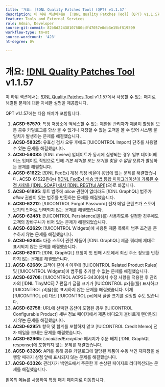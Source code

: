 ```yaml
---
title: '개요: [!DNL Quality Patches Tool] (QPT) v1.1.57'
description: 이 하위 섹션에서는  [!DNL Quality Patches Tool] (QPT) v1.1.57에서 사용할 수 있는 패치로 해결된 문제에 대한 자세한 설명을 제공합니다.
feature: Tools and External Services
role: Admin, Developer
source-git-commit: 82b8d22438107680cdf47057e0db3e15bf819599
workflow-type: tm+mt
source-wordcount: '428'
ht-degree: 0%

---
```


# 개요: [!DNL Quality Patches Tool](QPT) v1.1.57

이 하위 섹션에서는 [!DNL Quality Patches Tool](QPT) v1.1.57에서 사용할 수 있는 패치로 해결된 문제에 대한 자세한 설명을 제공합니다.

QPT v1.1.57에는 다음 패치가 포함됩니다.

1. **ACSD-57570**: 특정 저장소에 액세스할 수 있는 제한된 관리자가 제품이 할당된 모든 공유 카탈로그를 항상 볼 수 없거나 저장할 수 없는 고객을 볼 수 없어 시스템 불일치가 발생하는 문제를 해결했습니다.
1. **ACSD-58325**: 유효성 검사 오류 후에도 [!UICONTROL Import] 단추를 사용할 수 있는 문제를 해결했습니다.
1. **ACSD-59083**: [!DNL mview] 업데이트가 동시에 실행되는 경우 일부 데이터베이스 업데이트 작업으로 인해 _기본 테이블 또는 보기를 찾을 수 없음_ 오류가 발생하는 문제를 해결합니다.
1. **ACSD-61622**: [!DNL FedEx] 계정 특정 비율이 응답에 없는 문제를 해결했습니다. ACSD-61622은(는) [[!DNL FedEx] 배송 방법 통합 마이그레이션에 기록된 수정 사항을  [!DNL SOAP] 에서 [!DNL RESTful API]](https://experienceleague.adobe.com/en/docs/commerce-knowledge-base/kb/troubleshooting/known-issues-patches-attached/fedex-shipping-method-integration-migration-soap-restful-api)(으)로 바꿉니다.
1. **ACSD-61895**: 루트 범주에 *allow* 권한이 없더라도 [!DNL GraphQL] 범주가 *allow* 권한이 있는 범주를 반환하는 문제를 해결했습니다.
1. **ACSD-62212**: [!UICONTROL Forgot Password] 전자 메일 콘텐츠가 스토어 보기의 언어로 번역되지 않는 문제를 해결했습니다.
1. **ACSD-62481**: [!UICONTROL Persistence]을(를) 사용하도록 설정한 경우에도 고객의 장바구니가 비어 있는 문제가 해결되었습니다.
1. **ACSD-62629**: [!UICONTROL Widgets]에 사용된 제품 목록이 범주 조건을 준수하지 않는 문제를 해결했습니다.
1. **ACSD-62635**: 다중 스토어 관련 제품이 [!DNL GraphQL] 제품 쿼리에 제대로 표시되지 않는 문제를 해결했습니다.
1. **ACSD-62671**: [!DNL GraphQL] 요청이 첫 번째 시도에서 최신 주소 정보를 반환하지 않는 문제를 해결했습니다.
1. **ACSD-62689**: 고객이 깊이 4 이후에 [!UICONTROL Related Product Rules] 및 [!UICONTROL Widgets]에 범주를 추가할 수 없는 문제를 해결했습니다.
1. **ACSD-62708**: [!UICONTROL ACP2E-3430]에서 수정 사항을 적용한 후 관리자의 [!DNL TinyMCE] 7 편집기 글꼴 크기가 [!UICONTROL px]을(를) 표시하고 [!UICONTROL pt]을(를) 표시하지 않는 문제를 해결했습니다. 이제 [!UICONTROL pt] 대신 [!UICONTROL px]에서 글꼴 크기를 설정할 수도 있습니다.
1. **ACSD-62758**: URL에 선택한 옵션이 포함된 경우 [!UICONTROL Configurable Product] 세부 정보 페이지에서 제품 비디오가 올바르게 렌더링되지 않는 문제를 해결했습니다.
1. **ACSD-62951**: 항목 및 합계를 포함하지 않고 [!UICONTROL Credit Memo] 전자 메일을 보내는 문제를 해결했습니다.
1. **ACSD-62965**: *LocalizedException* 메시지가 주문 배치 [!DNL GraphQL response]에 포함되지 않는 문제를 해결했습니다.
1. **ACSD-63286**: API를 통해 공유 카탈로그에 할당된 제품이 수동 색인 재지정을 실행할 때까지 상점 앞에 표시되지 않는 문제를 해결했습니다.
1. **ACSD-63326**: 관리자가 백엔드에서 주문한 후 손상된 페이지로 리디렉션되는 문제를 해결했습니다.


왼쪽의 메뉴를 사용하여 특정 패치 페이지로 이동합니다.
